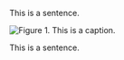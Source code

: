 This is a sentence.

![Figure 1. This is a caption.](https://brendanrocks.com/images/the_pride.png)

This is a sentence.
